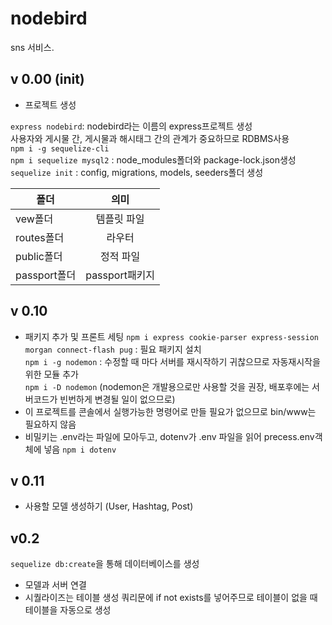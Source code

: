 # nodebird
sns 서비스.

## v 0.00 (init)
- 프로젝트 생성 

`express nodebird`: nodebird라는 이름의 express프로젝트 생성<br>
사용자와 게시물 간, 게시물과 해시태그 간의 관계가 중요하므로 RDBMS사용<br>
`npm i -g sequelize-cli`<br>
`npm i sequelize mysql2` : node_modules폴더와 package-lock.json생성<br>
`sequelize init` : config, migrations, models, seeders폴더 생성<br>

| 폴더 | 의미 | 
|---|:---:|
| vew폴더 | 템플릿 파일 | 
| routes폴더 | 라우터| 
| public폴더 | 정적 파일| 
| passport폴더 | passport패키지| 

## v 0.10 
- 패키지 추가 및 프론트 세팅
`npm i express cookie-parser express-session morgan connect-flash pug` : 필요 패키지 설치<br>
`npm i -g nodemon` : 수정할 때 마다 서버를 재시작하기 귀찮으므로 자동재시작을 위한 모듈 추가<br>
`npm i -D nodemon` (nodemon은 개발용으로만 사용할 것을 권장, 배포후에는 서버코드가 빈번하게 변경될 일이 없으므로)<br>
- 이 프로젝트를 콘솔에서 실행가능한 명령어로 만들 필요가 없으므로 bin/www는 필요하지 않음
- 비밀키는 .env라는 파일에 모아두고, dotenv가 .env 파일을 읽어 precess.env객체에 넣음
`npm i dotenv` 

## v 0.11
- 사용할 모델 생성하기 (User, Hashtag, Post)

## v0.2
`sequelize db:create`을 통해 데이터베이스를 생성
- 모델과 서버 연결
- 시퀄라이즈는 테이블 생성 쿼리문에 if not exists를 넣어주므로 테이블이 없을 때 테이블을 자동으로 생성


